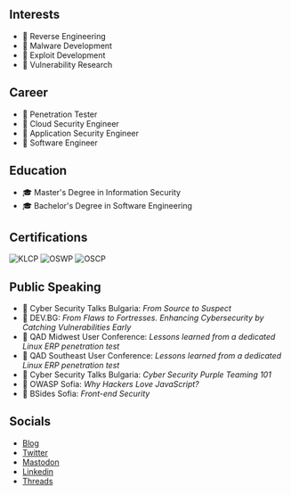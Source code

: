 ## Interests

- :dart: Reverse Engineering
- :dart: Malware Development
- :dart: Exploit Development
- :dart: Vulnerability Research

## Career

- :pushpin: Penetration Tester
- :pushpin: Cloud Security Engineer
- :pushpin: Application Security Engineer
- :pushpin: Software Engineer

## Education

- :mortar_board: Master's Degree in Information Security
- :mortar_board: Bachelor's Degree in Software Engineering

## Certifications

![KLCP](https://api.accredible.com/v1/frontend/credential_website_embed_image/badge/94532864)
![OSWP](https://api.accredible.com/v1/frontend/credential_website_embed_image/badge/90115689)
![OSCP](https://api.accredible.com/v1/frontend/credential_website_embed_image/badge/84692809)

## Public Speaking

- :loudspeaker: Cyber Security Talks Bulgaria: *From Source to Suspect*
- :loudspeaker: DEV.BG: *From Flaws to Fortresses. Enhancing Cybersecurity by Catching Vulnerabilities Early*
- :loudspeaker: QAD Midwest User Conference: *Lessons learned from a dedicated Linux ERP penetration test*
- :loudspeaker: QAD Southeast User Conference: *Lessons learned from a dedicated Linux ERP penetration test*
- :loudspeaker: Cyber Security Talks Bulgaria: *Cyber Security Purple Teaming 101*
- :loudspeaker: OWASP Sofia: *Why Hackers Love JavaScript?*
- :loudspeaker: BSides Sofia: *Front-end Security*

## Socials

- [Blog](https://blog.martinstnv.com)
- [Twitter](https://twitter.com/martinstnv)
- [Mastodon](https://infosec.exchange/@martinstnv)
- [Linkedin](https://bg.linkedin.com/in/martinstnv)
- [Threads](https://www.threads.net/@martinstnv)
